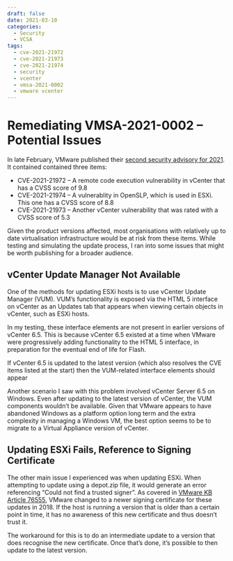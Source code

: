 ```yaml
---
draft: false
date: 2021-03-10
categories:
  - Security
  - VCSA
tags:
  - cve-2021-21972
  - cve-2021-21973
  - cve-2021-21974
  - security
  - vcenter
  - vmsa-2021-0002
  - vmware vcenter
---
```

# Remediating VMSA-2021-0002 – Potential Issues

In late February, VMware published their [second security advisory for 2021](https://www.vmware.com/security/advisories/VMSA-2021-0002.html). It contained contained three items:

* CVE-2021-21972 – A remote code execution vulnerability in vCenter that has a CVSS score of 9.8
* CVE-2021-21974 – A vulnerablity in OpenSLP, which is used in ESXi. This one has a CVSS score of 8.8
* CVE-2021-21973 – Another vCenter vulnerability that was rated with a CVSS score of 5.3

Given the product versions affected, most organisations with relatively up to date virtualisation infrastructure would be at risk from these items. While testing and simulating the update process, I ran into some issues that might be worth publishing for a broader audience.
<!-- more -->
## vCenter Update Manager Not Available
One of the methods for updating ESXi hosts is to use vCenter Update Manager (VUM). VUM’s functionality is exposed via the HTML 5 interface on vCenter as an Updates tab that appears when viewing certain objects in vCenter, such as ESXi hosts.

In my testing, these interface elements are not present in earlier versions of vCenter 6.5. This is because vCenter 6.5 existed at a time when VMware were progressively adding functionality to the HTML 5 interface, in preparation for the eventual end of life for Flash.

If vCenter 6.5 is updated to the latest version (which also resolves the CVE items listed at the start) then the VUM-related interface elements should appear

Another scenario I saw with this problem involved vCenter Server 6.5 on Windows. Even after updating to the latest version of vCenter, the VUM components wouldn’t be available. Given that VMware appears to have abandoned Windows as a platform option long term and the extra complexity in managing a Windows VM, the best option seems to be to migrate to a Virtual Appliance version of vCenter.

## Updating ESXi Fails, Reference to Signing Certificate
The other main issue I experienced was when updating ESXi. When attempting to update using a depot.zip file, it would generate an error referencing “Could not find a trusted signer”. As covered in [VMware KB Article 76555](https://kb.vmware.com/s/article/76555), VMware changed to a newer signing certificate for these updates in 2018. If the host is running a version that is older than a certain point in time, it has no awareness of this new certificate and thus doesn’t trust it.

The workaround for this is to do an intermediate update to a version that does recognise the new certificate. Once that’s done, it’s possible to then update to the latest version.
